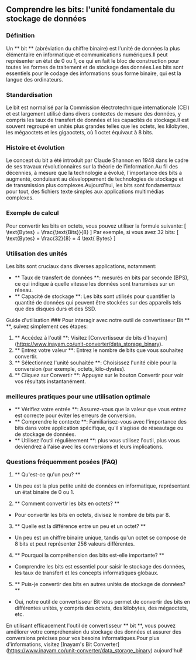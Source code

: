## Comprendre les bits: l'unité fondamentale du stockage de données

### Définition
Un ** bit ** (abréviation du chiffre binaire) est l'unité de données la plus élémentaire en informatique et communications numériques.Il peut représenter un état de 0 ou 1, ce qui en fait le bloc de construction pour toutes les formes de traitement et de stockage des données.Les bits sont essentiels pour le codage des informations sous forme binaire, qui est la langue des ordinateurs.

### Standardisation
Le bit est normalisé par la Commission électrotechnique internationale (CEI) et est largement utilisé dans divers contextes de mesure des données, y compris les taux de transfert de données et les capacités de stockage.Il est souvent regroupé en unités plus grandes telles que les octets, les kilobytes, les mégaoctets et les gigaoctets, où 1 octet équivaut à 8 bits.

### Histoire et évolution
Le concept du bit a été introduit par Claude Shannon en 1948 dans le cadre de ses travaux révolutionnaires sur la théorie de l'information.Au fil des décennies, à mesure que la technologie a évolué, l'importance des bits a augmenté, conduisant au développement de technologies de stockage et de transmission plus complexes.Aujourd'hui, les bits sont fondamentaux pour tout, des fichiers texte simples aux applications multimédias complexes.

### Exemple de calcul
Pour convertir les bits en octets, vous pouvez utiliser la formule suivante:
\[ \text{Bytes} = \frac{\text{Bits}}{8} \]
Par exemple, si vous avez 32 bits:
\[ \text{Bytes} = \frac{32}{8} = 4 \text{ Bytes} \]

### Utilisation des unités
Les bits sont cruciaux dans diverses applications, notamment:
- ** Taux de transfert de données **: mesurés en bits par seconde (BPS), ce qui indique à quelle vitesse les données sont transmises sur un réseau.
- ** Capacité de stockage **: Les bits sont utilisés pour quantifier la quantité de données qui peuvent être stockées sur des appareils tels que des disques durs et des SSD.

Guide d'utilisation ###
Pour interagir avec notre outil de convertisseur Bit ** **, suivez simplement ces étapes:
1. ** Accédez à l'outil **: Visitez [Convertisseur de bits d'Inayam] (https://www.inayam.co/unit-converter/data_storage_binary).
2. ** Entrez votre valeur **: Entrez le nombre de bits que vous souhaitez convertir.
3. ** Sélectionnez l'unité souhaitée **: Choisissez l'unité cible pour la conversion (par exemple, octets, kilo-dystes).
4. ** Cliquez sur Convertir **: Appuyez sur le bouton Convertir pour voir vos résultats instantanément.

### meilleures pratiques pour une utilisation optimale
- ** Vérifiez votre entrée **: Assurez-vous que la valeur que vous entrez est correcte pour éviter les erreurs de conversion.
- ** Comprendre le contexte **: Familiarisez-vous avec l'importance des bits dans votre application spécifique, qu'il s'agisse de réseautage ou de stockage de données.
- ** Utilisez l'outil régulièrement **: plus vous utilisez l'outil, plus vous deviendrez à l'aise avec les conversions et leurs implications.

### Questions fréquemment posées (FAQ)

1. ** Qu'est-ce qu'un peu? **
- Un peu est la plus petite unité de données en informatique, représentant un état binaire de 0 ou 1.

2. ** Comment convertir les bits en octets? **
- Pour convertir les bits en octets, divisez le nombre de bits par 8.

3. ** Quelle est la différence entre un peu et un octet? **
- Un peu est un chiffre binaire unique, tandis qu'un octet se compose de 8 bits et peut représenter 256 valeurs différentes.

4. ** Pourquoi la compréhension des bits est-elle importante? **
- Comprendre les bits est essentiel pour saisir le stockage des données, les taux de transfert et les concepts informatiques globaux.

5. ** Puis-je convertir des bits en autres unités de stockage de données? **
- Oui, notre outil de convertisseur Bit vous permet de convertir des bits en différentes unités, y compris des octets, des kilobytes, des mégaoctets, etc.

En utilisant efficacement l'outil de convertisseur ** bit **, vous pouvez améliorer votre compréhension du stockage des données et assurer des conversions précises pour vos besoins informatiques.Pour plus d'informations, visitez [Inayam's Bit Converter] (https://www.inayam.co/unit-converter/data_storage_binary) aujourd'hui!